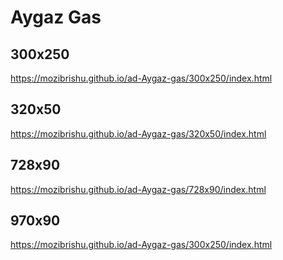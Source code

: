 # Aygaz Gas
## 300x250
https://mozibrishu.github.io/ad-Aygaz-gas/300x250/index.html

## 320x50
https://mozibrishu.github.io/ad-Aygaz-gas/320x50/index.html

## 728x90
https://mozibrishu.github.io/ad-Aygaz-gas/728x90/index.html

## 970x90
https://mozibrishu.github.io/ad-Aygaz-gas/300x250/index.html
